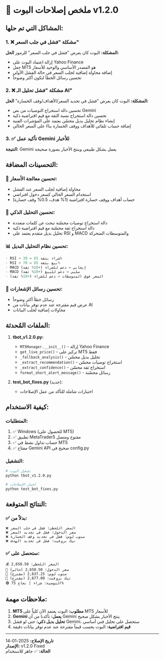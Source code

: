# 🔧 ملخص إصلاحات البوت v1.2.0

## المشاكل التي تم حلها:

### 1. ❌ مشكلة "فشل في جلب السعر"
**المشكلة:** البوت كان يعرض "فشل في جلب السعر" للرموز
**الحل:**
- إزالة اعتماد البوت على Yahoo Finance 
- جعل MT5 هو المصدر الأساسي والوحيد للأسعار
- إضافة محاولة إضافية لجلب السعر في حالة الفشل الأولي
- تحسين رسائل الخطأ لتكون أكثر وضوحاً

### 2. ❌ مشكلة "فشل تحليل الـ AI"  
**المشكلة:** البوت كان يعرض "فشل في تحديد السعر/الأهداف/وقف الخسارة"
**الحل:**
- تحسين دالة استخراج التوصيات من نص Gemini
- تحسين دالة استخراج نسبة الثقة مع قيم افتراضية ذكية
- إنشاء نظام تحليل بديل محسّن يعتمد على المؤشرات الفنية
- إضافة حساب تلقائي للأهداف ووقف الخسارة بناءً على السعر الحالي

### 3. ✅ تأكيد عمل Gemini للأخبار
**النتيجة:** Gemini يعمل بشكل طبيعي وينتج الأخبار بصورة صحيحة

## التحسينات المضافة:

### 🔄 تحسين معالجة الأسعار:
- محاولة إضافية لجلب السعر عند الفشل
- استخدام السعر الحالي كسعر دخول افتراضي
- حساب أهداف ووقف خسارة افتراضية (1% هدف، 0.5% وقف خسارة)

### 🧠 تحسين التحليل الذكي:
- دالة استخراج توصيات محسّنة تبحث عن كلمات متعددة
- دالة استخراج ثقة محسّنة مع قيم افتراضية ذكية
- تحليل بديل متقدم يعتمد على RSI و MACD والمتوسطات المتحركة

### 📊 تحسين نظام التحليل البديل:
```python
- RSI < 30 = شراء بثقة 65%
- RSI > 70 = بيع بثقة 65% 
- MACD إيجابي = دعم للشراء (+10% ثقة)
- MACD سلبي = دعم للبيع (+10% ثقة)
- السعر فوق المتوسطات = دعم للشراء (+10% ثقة)
```

### 📱 تحسين رسائل الإشعارات:
- رسائل خطأ أكثر وضوحاً
- عرض قيم مقترحة عند عدم توفر بيانات من AI
- محاولات إضافية لجلب البيانات

## الملفات المُحدثة:

1. **tbot_v1.2.0.py:**
   - `MT5Manager.__init__()` - إزالة Yahoo Finance
   - `get_live_price()` - تركيز على MT5 فقط
   - `_fallback_analysis()` - تحليل بديل محسّن
   - `_extract_recommendation()` - استخراج توصيات محسّن
   - `_extract_confidence()` - استخراج ثقة محسّن
   - `format_short_alert_message()` - رسائل محسّنة

2. **test_bot_fixes.py** (جديد):
   - اختبارات شاملة للتأكد من عمل الإصلاحات

## كيفية الاستخدام:

### المتطلبات:
1. ✅ Windows (للحصول على MT5)
2. ✅ تطبيق MetaTrader5 مفتوح ومتصل
3. ✅ حساب تداول نشط في MT5
4. ✅ مفتاح Gemini API صحيح في config.py

### التشغيل:
```bash
# تشغيل البوت
python tbot_v1.2.0.py

# اختبار الإصلاحات  
python test_bot_fixes.py
```

## النتائج المتوقعة:

### ✅ بدلاً من:
```
❌ السعر اللحظي: فشل في جلب السعر
❌ سعر الدخول: فشل في تحديد السعر  
❌ ستوب لوس: فشل في تحديد وقف الخسارة
❌ تيك بروفيت: فشل في تحديد الهدف
```

### ✅ ستحصل على:
```
💰 السعر اللحظي: 2,650.50
📍 سعر الدخول: 2,650.50 (حالي)
🛑 ستوب لوس: 2,637.25 (مقترح) 
🎯 تيك بروفيت: 2,677.00 (مقترح)
🟢 التوصية: شراء | نجاح 75%
```

## ملاحظات مهمة:

1. **MT5 مطلوب:** البوت يعتمد الآن كلياً على MT5 للأسعار
2. **Gemini يعمل:** تأكدنا من أن Gemini ينتج الأخبار بشكل صحيح  
3. **تحليل بديل ذكي:** حتى لو فشل Gemini، ستحصل على تحليل فني أساسي
4. **قيم افتراضية:** البوت يحسب قيماً مقترحة عند عدم توفر بيانات دقيقة

---
**تاريخ الإصلاح:** 2025-01-14  
**الإصدار:** v1.2.0 Fixed  
**الحالة:** ✅ جاهز للاستخدام